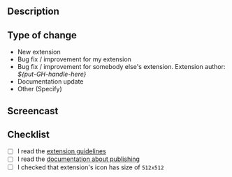 ## Description

<!-- A short summary of your change. If you add a new extension or command, explain what it does. -->

## Type of change

<!-- Please choose one option and delete others that are not relevant. -->

- New extension
- Bug fix / improvement for my extension
- Bug fix / improvement for somebody else's extension. Extension author: _${put-GH-handle-here}_
- Documentation update
- Other (Specify)

## Screencast

<!-- If you add a new extension or command, include a screencast (or screenshot for a small change). Good screencast will make the review much faster, especially your extension requires registration in other services.  -->

## Checklist

- [ ] I read the [extension guidelines](https://developers.raycast.com/basics/prepare-an-extension-for-store)
- [ ] I read the [documentation about publishing](https://developers.raycast.com/basics/publish-an-extension)
- [ ] I checked that extension's icon has size of `512x512`
